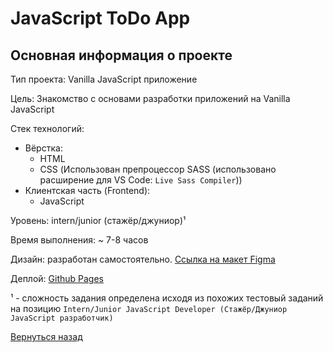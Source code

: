 # JavaScript ToDo App

## Основная информация о проекте

Тип проекта: Vanilla JavaScript приложение

Цель: Знакомство с основами разработки приложений на Vanilla JavaScript

Стек технологий:
- Вёрстка:
    - HTML
    - CSS (Использован препроцессор SASS (использовано расширение для VS Code: `Live Sass Compiler`))
- Клиентская часть (Frontend):
    - JavaScript

Уровень: intern/junior (стажёр/джуниор)¹

Время выполнения: ~ 7-8 часов

Дизайн: разработан самостоятельно. [Ссылка на макет Figma](https://www.figma.com/file/5FW5ddxWrasGHr7hxQLzg6/js-todo-app?node-id=1%3A2)

Деплой: [Github Pages](https://pro100cahya.github.io/js-todo-app/)

¹ - сложность задания определена исходя из похожих тестовый заданий на позицию `Intern/Junior JavaScript Developer (Стажёр/Джуниор JavaScript разработчик)`

[Вернуться назад](/README.md)